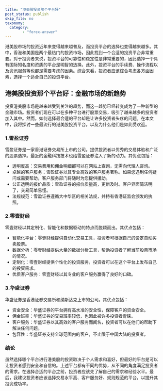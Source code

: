 ```yaml
---
title: "港美股投资那个平台好"
post_status: publish
skip_file: no
taxonomy:
  category:
        - "forex-answer"
---
```


港美股市场的投资近年来变得越来越普及，而投资平台的选择也变得越来越多。其中，香港和美国是两个最热门的投资市场，因此找到一个合适的投资平台非常重要。对于投资者来说，投资平台的可靠性和稳定性是非常重要的，因此选择一个具有国际知名度和资质的平台是明智的选择。此外，投资平台的手续费、操作流程以及资讯服务等也都是需要考虑的因素。综合来看，投资者应该综合考虑各方面因素，选择一个适合自己的投资平台。

## 港美股投资那个平台好：金融市场的新趋势

投资港美股市场是越来越受到关注的趋势，而这一趋势已经转变成为了一种新型的金融市场。投资者们现在可以在多种平台进行股票交易，吸引了越来越多的投资者加入其中。然而，如何选择最合适的平台却是让许多投资者头疼的问题。在本文中，我将探讨一些最流行的港美股投资平台，以及为什么他们是如此受欢迎。

### 1.雪盈证券

雪盈证券是一家香港证券交易所上市的公司，提供投资者以优秀的交易体验和广泛的股票选择。最近的金融科技技术也给雪盈证券注入了新的动力。其优点包括：

- 透明度高：交易费用和佣金明细都可以在网站上查询，无需向代理人咨询。
- 卓越的客户服务：雪盈证券以其专业高效的客户服务著称。如果您遇到任何疑问或需要帮助，客户服务部门将随时为您提供援助。
- 公正透明的报价品质：雪盈证券的报价质量高，更新及时。客户界面简洁明了，交易简单易懂。
- 法规规范：雪盈证券遵循大中华区的相关法规，并持有香港证监会颁发的执照。

### 2.零壹财经

零壹财经以其定制化、智能化和数据驱动的特点而脱颖而出。其优点包括：

- 智能化平台：零壹财经提供自动化交易工具，投资者可根据自己的设定自动买卖股票。
- 数据分析：零壹财经提供大量的数据分析工具，帮助投资者了解当前股票市场的情况。
- 定制化：零壹财经提供个性化的投资服务，投资者可以在这个平台上发布自己的投资需求。
- 优质客户服务：零壹财经以其专业的客户服务赢得了良好的口碑。

### 3.华盛证券

华盛证券是香港证券交易所和纳斯达克上市的公司。其优点包括：

- 资金安全：华盛证券的平台拥有高水准的安全性，保障客户的资金安全。
- 佣金班率：华盛证券的交易班率较低，也因此被许多投资者青睐。
- 客户服务：华盛证券以其高效的客户服务而闻名，投资者可以在他们的帮助下解决任何问题。
- 包容性：华盛证券支持全球范围内的客户，不止限于中国大陆的投资者。

### 结论

虽然选择哪个平台进行港美股的投资取决于个人需求和喜好，但最好的平台是可以让投资者感到安全和自信的。上述平台都有不同的优势，从不同的角度满足投资者的需求。在选择合适的平台之前，投资者应该先了解自己的需求和经验水平。最后，我建议投资者应该选择交易水平高、客户服务好、规则规范的平台，以提升其投资成功率。